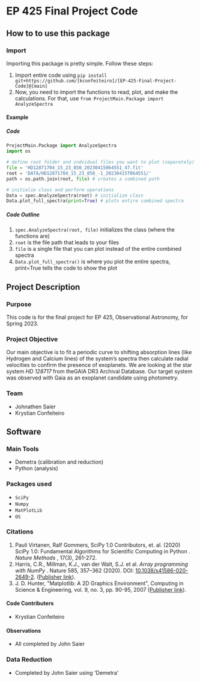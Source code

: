 # EP 425 Final Project Code

## How to to use this package

### Import

Importing this package is pretty simple. Follow these steps:

1. Import entire code using `pip install git+https://github.com/[kconfeiteiro]/[EP-425-Final-Project-Code]@[main]`
2. Now, you need to import the functions to read, plot, and make the calculations. For that, use `from ProjectMain.Package import AnalyzeSpectra`

#### Example

##### Code

```python
ProjectMain.Package import AnalyzeSpectra
import os

# define root folder and indvidual files you want to plot (separetely)
file = 'HD12871704_15_23_850_20230415064551_47.fit'
root = 'DATA/HD12871704_15_23_850_-1_20230415T064551/'
path = os.path.join(root, file) # creates a combined path

# initialie class and perform operations
Data = spec.AnalyzeSpectra(root) # initialize class
Data.plot_full_spectra(print=True) # plots entire combined spectra
```

##### Code Outline

1. `spec.AnalyzeSpectra(root, file)` initializes the class (where the functions are)
2. `root` is the file path that leads to your files
3. `file` is a single file that you can plot instead of the entire combined spectra
4. `Data.plot_full_spectra()` is where you plot the entire spectra, print=True tells the code to show the plot

## Project Description

### Purpose

This code is for the final project for EP 425, Observational Astronomy, for Spring 2023.

### Project Objective

Our main objective is to fit a periodic curve to shifting absorption lines (like Hydrogen and Calcium lines) of the system’s spectra then calculate radial velocities to confirm the presence of exoplanets. We are looking at the star system *HD 128717* from theGAIA DR3 Archival Database. Our target system was observed with Gaia as an exoplanet candidate using photometry.

### Team

* Johnathen Saier
* Krystian Confeiteiro

## Software

### Main Tools

* Demetra (calibration and reduction)
* Python (analysis)

### Packages used

* `SciPy`
* `Numpy`
* `MatPlotLib`
* `OS`

### Citations

1. Pauli Virtanen, Ralf Gommers, SciPy 1.0 Contributors, et. al. (2020)  SciPy 1.0: Fundamental Algorithms for Scientific Computing in Python .  *Nature Methods* , 17(3), 261-272.
2. Harris, C.R., Millman, K.J., van der Walt, S.J. et al.  *Array programming with NumPy* . Nature 585, 357–362 (2020). DOI: [10.1038/s41586-020-2649-2](https://doi.org/10.1038/s41586-020-2649-2). ([Publisher link](https://www.nature.com/articles/s41586-020-2649-2)).
3. J. D. Hunter, "Matplotlib: A 2D Graphics Environment", Computing in Science & Engineering, vol. 9, no. 3, pp. 90-95, 2007 ([Publisher link](https://doi.org/10.1109/MCSE.2007.55)).

#### Code Contributers

* Krystian Confeiteiro

#### Observations

* All completed by John Saier

### Data Reduction
* Completed by John Saier using 'Demetra'
